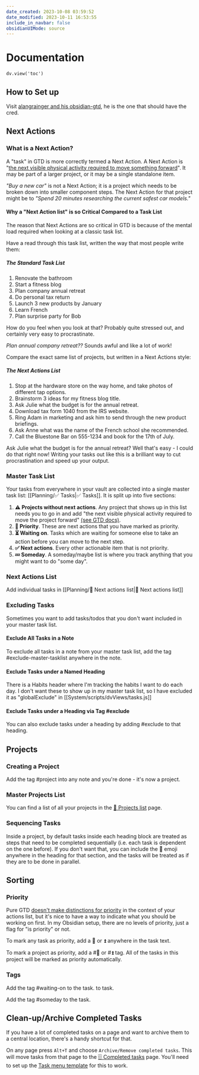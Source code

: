 ```yaml
---
date_created: 2023-10-08 03:59:52
date_modified: 2023-10-11 16:53:55
include_in_navbar: false
obsidianUIMode: source
---
```

# Documentation

```dataviewjs
dv.view('toc')
```

## How to Set up

Visit [alangrainger and his obsidian-gtd](https://github.com/alangrainger/obsidian-gtd), he is the one that should have the cred.

## Next Actions

### What is a Next Action?

A "task" in GTD is more correctly termed a Next Action. A Next Action is "[the next visible physical activity required to move something forward](https://gettingthingsdone.com/2011/02/how-is-a-next-action-list-different-from-a-to-do-list/)". It may be part of a larger project, or it may be a single standalone item.

_"Buy a new car"_ is not a Next Action; it is a project which needs to be broken down into smaller component steps. The Next Action for that project might be to _"Spend 20 minutes researching the current safest car models."_

#### Why a "Next Action list" is so Critical Compared to a Task List

The reason that Next Actions are so critical in GTD is because of the mental load required when looking at a classic task list.

Have a read through this task list, written the way that most people write them:

##### The Standard Task List

1. Renovate the bathroom
1. Start a fitness blog
1. Plan company annual retreat
1. Do personal tax return
1. Launch 3 new products by January
1. Learn French
1. Plan surprise party for Bob

How do you feel when you look at that? Probably quite stressed out, and certainly very easy to procrastinate.

_Plan annual company retreat??_ Sounds awful and like a lot of work!

Compare the exact same list of projects, but written in a Next Actions style:

##### The Next Actions List

1. Stop at the hardware store on the way home, and take photos of different tap
options.
1. Brainstorm 3 ideas for my fitness blog title.
1. Ask Julie what the budget is for the annual retreat.
1. Download tax form 1040 from the IRS website.
1. Ring Adam in marketing and ask him to send through the new product
briefings.
1. Ask Anne what was the name of the French school she recommended.
1. Call the Bluestone Bar on 555-1234 and book for the 17th of July.

Ask Julie what the budget is for the annual retreat? Well that's easy - I could do that right now! Writing your tasks out like this is a brilliant way to cut procrastination and speed up your output.

### Master Task List

Your tasks from everywhere in your vault are collected into a single master task list: [[Planning/✅ Tasks|✅ Tasks]]. It is split up into five sections:

1. **⚠️ Projects without next actions**. Any project that shows up in this list needs you to go in and add "the next visible physical activity required to move the project forward" [(see GTD docs)](https://gettingthingsdone.com/2011/02/how-is-a-next-action-list-different-from-a-to-do-list/).
1. **🔼 Priority**. These are next actions that you have marked as priority.
1. **⏳ Waiting on**. Tasks which are waiting for someone else to take an action before you can move to the next step.
1. **✅ Next actions**. Every other actionable item that is not priority.
1. **💤 Someday**. A someday/maybe list is where you track anything that you might want to do "some day".

### Next Actions List

Add individual tasks in [[Planning/📝 Next actions list|📝 Next actions list]]

### Excluding Tasks

Sometimes you want to add tasks/todos that you don't want included in your master task list.

#### Exclude All Tasks in a Note

To exclude all tasks in a note from your master task list, add the tag #exclude-master-tasklist anywhere in the note.

#### Exclude Tasks under a Named Heading

There is a Habits header where I'm tracking the habits I want to do each day. I don't want these to show up in my master task list, so I have excluded it as "globalExclude" in [[System/scripts/dvViews/tasks.js]]

#### Exclude Tasks under a Heading via Tag #exclude

You can also exclude tasks under a heading by adding #exclude to that heading.

## Projects

### Creating a Project

Add the tag #project into any note and you're done - it's now a project.

### Master Projects List

You can find a list of all your projects in the [📑 Projects list](Planning/📑%20Projects%20list.md) page.

### Sequencing Tasks

Inside a project, by default tasks inside each heading block are treated as steps that need to be completed sequentially (i.e. each task is dependent on the one before). If you don't want that, you can include the 🟰 emoji anywhere in the heading for that section, and the tasks will be treated as if they are to be done in parallel.

## Sorting

### Priority

Pure GTD [doesn't make distinctions for priority](https://gettingthingsdone.com/2008/08/determining-priority-gtd-style/) in the context of your actions list, but it's nice to have a way to indicate what you should be working on first. In my Obsidian setup, there are no levels of priority, just a flag for "is priority" or not.

To mark any task as priority, add a 🔺 or ⏫ anywhere in the task text.

To mark a project as priority, add a #🔺 or #⏫ tag. All of the tasks in this project will be marked as priority automatically.

### Tags

Add the tag #waiting-on to the task. to task.

Add the tag #someday to the task.

## Clean-up/Archive Completed Tasks

If you have a lot of completed tasks on a page and want to archive them to a central location, there's a handy shortcut for that.

On any page press `Alt+T` and choose `Archive/Remove completed tasks`. This will move tasks from that page to the [🗄️ Completed tasks](Archive/🗄️%20Completed%20tasks.md) page. You'll need to set up the [Task menu template](Task%20menu%20template.md) for this to work.
